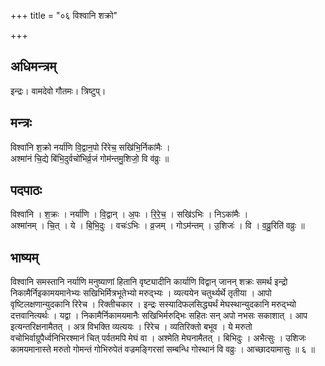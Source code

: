 +++
title = "०६ विश्वानि शक्रो"

+++
## अधिमन्त्रम्
इन्द्रः। वामदेवो गौतमः। त्रिष्टुप्।

## मन्त्रः
विश्वा॑नि श॒क्रो नर्या॑णि वि॒द्वान॒पो रि॑रेच॒ सखि॑भि॒र्निका॑मैः ।  
अश्मा॑नं चि॒द्ये बि॑भि॒दुर्वचो॑भिर्व्र॒जं गोम॑न्तमु॒शिजो॒ वि व॑व्रुः ॥

## पदपाठः
विश्वा॑नि । श॒क्रः । नर्या॑णि । वि॒द्वान् । अ॒पः । रि॒रे॒च॒ । सखि॑ऽभिः । निऽका॑मैः ।  
अश्मा॑नम् । चि॒त् । ये । बि॒भि॒दुः । वचः॑ऽभिः । व्र॒जम् । गोऽम॑न्तम् । उ॒शिजः॑ । वि । व॒व्रु॒रिति॑ वव्रुः ॥

## भाष्यम्
विश्वानि समस्तानि नर्याणि मनुष्याणां हितानि वृष्ट्यादीनि कार्याणि विद्वान् जानन् शक्रः समर्थ इन्द्रो निकामैर्निइकामयमानेभ्यः सखिभिर्मित्रभूतेभ्यो मरुद्भ्यः । व्यत्ययेन चतुर्थ्यर्थे तृतीया । आपो वृष्टिलक्षणान्युदकानि रिरेच । रिक्तीचकार । इन्द्रः सस्यादिफलसिद्ध्यर्थं मेघस्थान्युदकानि मरुद्भ्यो दत्तवानित्यर्थः । यद्वा । निकामैर्निकामयमानैः सखिभिर्मरुद्भिः सहितः सन् अपो नभसः सकाशात् । आप इत्यन्तरिक्षनामैतत् । अत्र विभक्ति व्यत्ययः । रिरेच । व्यतिरिक्तो बभूव । ये मरुतो वचोभिर्वाग्रूपैर्ध्वनिभिरश्मानं चित् पर्वतमपि मेघं वा । अश्मेति मेघनामैतत् । बिभिदुः । अभैत्सुः । उशिजः कामयमानास्ते मरुतो गोमन्तं गोभिरुपेतं वज्रमङ्गिरसां सम्बन्धि गोस्थानं वि वव्रुः । आच्छादयामासुः ॥ ६ ॥